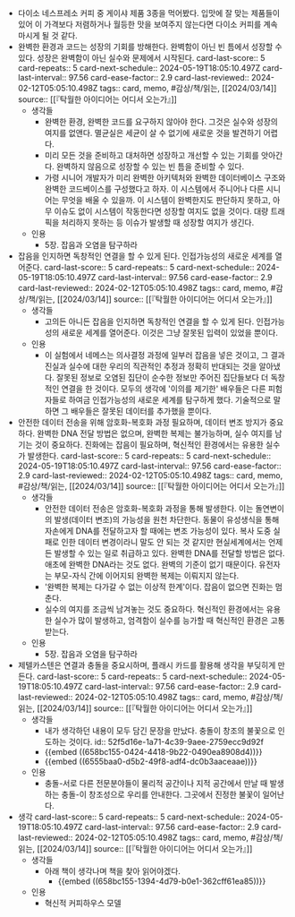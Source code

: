 - 다이소 네스프레소 커피 중 게이샤 제품 3종을 먹어봤다. 입맛에 잘 맞는 제품들이 있어 이 가격보다 저렴하거나 월등한 맛을 보여주지 않는다면 다이소 커피를 계속 마시게 될 것 같다.
- 완벽한 환경과 코드는 성장의 기회를 방해한다. 완벽함이 아닌 빈 틈에서 성장할 수 있다. 성장은 완벽함이 아닌 실수와 문제에서 시작된다.
  card-last-score:: 5
  card-repeats:: 5
  card-next-schedule:: 2024-05-19T18:05:10.497Z
  card-last-interval:: 97.56
  card-ease-factor:: 2.9
  card-last-reviewed:: 2024-02-12T05:05:10.498Z
  tags:: card, memo, #감상/책/읽는, [[2024/03/14]]
  source:: [[『탁월한 아이디어는 어디서 오는가』]]
	- 생각들
		- 완벽한 환경, 완벽한 코드를 요구하지 않아야 한다. 그것은 실수와 성장의 여지를 없앤다. 멸균실은 세균이 살 수 없기에 새로운 것을 발견하기 어렵다.
		- 미리 모든 것을 준비하고 대처하면 성장하고 개선할 수 있는 기회를 앗아간다. 완벽하지 않음으로 성장할 수 있는 빈 틈을 준비할 수 있다.
		- 가령 시니어 개발자가 미리 완벽한 아키텍처와 완벽한 데이터베이스 구조와 완벽한 코드베이스를 구성했다고 하자. 이 시스템에서 주니어나 다른 시니어는 무엇을 배울 수 있을까. 이 시스템이 완벽한지도 판단하지 못하고, 아무 이슈도 없이 시스템이 작동한다면 성장할 여지도 없을 것이다. 대량 트래픽을 처리하지 못하는 등 이슈가 발생할 때 성장할 여지가 생긴다.
	- 인용
		- 5장. 잡음과 오염을 탐구하라
- 잡음을 인지하면 독창적인 연결을 할 수 있게 된다. 인접가능성의 새로운 세계를 열어준다.
  card-last-score:: 5
  card-repeats:: 5
  card-next-schedule:: 2024-05-19T18:05:10.497Z
  card-last-interval:: 97.56
  card-ease-factor:: 2.9
  card-last-reviewed:: 2024-02-12T05:05:10.498Z
  tags:: card, memo, #감상/책/읽는, [[2024/03/14]]
  source:: [[『탁월한 아이디어는 어디서 오는가』]]
	- 생각들
		- 고의든 아니든 잡음을 인지하면 독창적인 연결을 할 수 있게 된다. 인접가능성의 새로운 세계를 열어준다. 이것은 그냥 잘못된 입력이 있었을 뿐이다.
	- 인용
		- 이 실험에서 네메스는 의사결정 과정에 일부러 잡음을 넣은 것이고, 그 결과 진실과 실수에 대한 우리의 직관적인 추정과 정확히 반대되는 것을 알아냈다. 잘못된 정보로 오염된 집단이 순수한 정보만 주어진 집단들보다 더 독창적인 연결을 한 것이다. 모두의 생각에 '이의를 제기한' 배우들은 다른 피험자들로 하여금 인접가능성의 새로운 세계를 탐구하게 했다. 기술적으로 말하면 그 배우들은 잘못된 데이터를 추가했을 뿐이다.
- 안전한 데이터 전송을 위해 암호화-복호화 과정 필요하며, 데이터 변조 방지가 중요하다. 완벽한 DNA 전달 방법은 없으며, 완벽한 복제는 불가능하며, 실수 여지를 남기는 것이 중요하다. 진화에는 잡음이 필요하며, 혁신적인 환경에서는 유용한 실수가 발생한다.
  card-last-score:: 5
  card-repeats:: 5
  card-next-schedule:: 2024-05-19T18:05:10.497Z
  card-last-interval:: 97.56
  card-ease-factor:: 2.9
  card-last-reviewed:: 2024-02-12T05:05:10.498Z
  tags:: card, memo, #감상/책/읽는, [[2024/03/14]]
  source:: [[『탁월한 아이디어는 어디서 오는가』]]
	- 생각들
		- 안전한 데이터 전송은 암호화-복호화 과정을 통해 발생한다. 이는 돌연변이의 발생(데이터 변조)의 가능성을 원천 차단한다. 동물이 유성생식을 통해 자손에게 DNA를 전달하고자 할 때에는 변조 가능성이 있다. 복사 도중 실패로 인한 데이터 변경이라니 말도 안 되는 것 같지만 현실세계에서는 언제든 발생할 수 있는 일로 취급하고 있다. 완벽한 DNA를 전달할 방법은 없다. 애초에 완벽한 DNA라는 것도 없다. 완벽의 기준이 없기 때문이다. 유전자는 부모-자식 간에 이어지되 완벽한 복제는 이뤄지지 않는다.
		- '완벽한 복제는 다가갈 수 없는 이상적 한계'이다. 잡음이 없으면 진화는 멈춘다.
		- 실수의 여지를 조금씩 남겨놓는 것도 중요하다. 혁신적인 환경에서는 유용한 실수가 많이 발생하고, 엄격함이 실수를 능가할 때 혁신적인 환경은 고통받는다.
	- 인용
		- 5장. 잡음과 오염을 탐구하라
- 제텔카스텐은 연결과 충돌을 중요시하며, 플래시 카드를 활용해 생각을 부딪히게 만든다.
  card-last-score:: 5
  card-repeats:: 5
  card-next-schedule:: 2024-05-19T18:05:10.497Z
  card-last-interval:: 97.56
  card-ease-factor:: 2.9
  card-last-reviewed:: 2024-02-12T05:05:10.498Z
  tags:: card, memo, #감상/책/읽는, [[2024/03/14]]
  source:: [[『탁월한 아이디어는 어디서 오는가』]]
	- 생각들
		- 내가 생각하던 내용이 모두 담긴 문장을 만났다. 충돌이 창조의 불꽃으로 인도하는 것이다.
		  id:: 52f5d16e-1a71-4c39-9aee-2759ecc9d92f
		- {{embed ((658bc155-0424-4418-9b22-0490ea8908d4))}}
		- {{embed ((6555baa0-d5b2-49f8-adf4-dc0b3aaceaae))}}
	- 인용
		- 충돌-서로 다른 전문분야들이 물리적 공간이나 지적 공간에서 만날 때 발생하는 충돌-이 창조성으로 우리를 안내한다. 그곳에서 진정한 불꽃이 일어난다.
- 생각
  card-last-score:: 5
  card-repeats:: 5
  card-next-schedule:: 2024-05-19T18:05:10.497Z
  card-last-interval:: 97.56
  card-ease-factor:: 2.9
  card-last-reviewed:: 2024-02-12T05:05:10.498Z
  tags:: card, memo, #감상/책/읽는, [[2024/03/14]]
  source:: [[『탁월한 아이디어는 어디서 오는가』]]
	- 생각들
		- 아래 책이 생각나며 책을 찾아 읽어야겠다.
			- {{embed ((658bc155-1394-4d79-b0e1-362cff61ea85))}}
	- 인용
		- 혁신적 커피하우스 모델